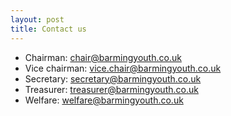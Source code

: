 ```yaml
---
layout: post
title: Contact us
---
```



* Chairman: chair@barmingyouth.co.uk
* Vice chairman: vice.chair@barmingyouth.co.uk
* Secretary: secretary@barmingyouth.co.uk
* Treasurer: treasurer@barmingyouth.co.uk
* Welfare: welfare@barmingyouth.co.uk



